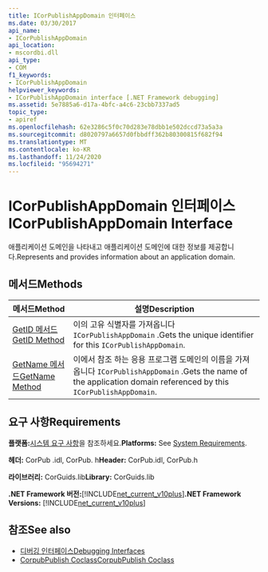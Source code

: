 ```yaml
---
title: ICorPublishAppDomain 인터페이스
ms.date: 03/30/2017
api_name:
- ICorPublishAppDomain
api_location:
- mscordbi.dll
api_type:
- COM
f1_keywords:
- ICorPublishAppDomain
helpviewer_keywords:
- ICorPublishAppDomain interface [.NET Framework debugging]
ms.assetid: 5e7885a6-d17a-4bfc-a4c6-23cbb7337ad5
topic_type:
- apiref
ms.openlocfilehash: 62e3286c5f0c70d283e78dbb1e502dccd73a5a3a
ms.sourcegitcommit: d8020797a6657d0fbbdff362b80300815f682f94
ms.translationtype: MT
ms.contentlocale: ko-KR
ms.lasthandoff: 11/24/2020
ms.locfileid: "95694271"
---
```

# <a name="icorpublishappdomain-interface"></a><span data-ttu-id="a54cb-102">ICorPublishAppDomain 인터페이스</span><span class="sxs-lookup"><span data-stu-id="a54cb-102">ICorPublishAppDomain Interface</span></span>

<span data-ttu-id="a54cb-103">애플리케이션 도메인을 나타내고 애플리케이션 도메인에 대한 정보를 제공합니다.</span><span class="sxs-lookup"><span data-stu-id="a54cb-103">Represents and provides information about an application domain.</span></span>  
  
## <a name="methods"></a><span data-ttu-id="a54cb-104">메서드</span><span class="sxs-lookup"><span data-stu-id="a54cb-104">Methods</span></span>  
  
|<span data-ttu-id="a54cb-105">메서드</span><span class="sxs-lookup"><span data-stu-id="a54cb-105">Method</span></span>|<span data-ttu-id="a54cb-106">설명</span><span class="sxs-lookup"><span data-stu-id="a54cb-106">Description</span></span>|  
|------------|-----------------|  
|[<span data-ttu-id="a54cb-107">GetID 메서드</span><span class="sxs-lookup"><span data-stu-id="a54cb-107">GetID Method</span></span>](icorpublishappdomain-getid-method.md)|<span data-ttu-id="a54cb-108">이의 고유 식별자를 가져옵니다 `ICorPublishAppDomain` .</span><span class="sxs-lookup"><span data-stu-id="a54cb-108">Gets the unique identifier for this `ICorPublishAppDomain`.</span></span>|  
|[<span data-ttu-id="a54cb-109">GetName 메서드</span><span class="sxs-lookup"><span data-stu-id="a54cb-109">GetName Method</span></span>](icorpublishappdomain-getname-method.md)|<span data-ttu-id="a54cb-110">이에서 참조 하는 응용 프로그램 도메인의 이름을 가져옵니다 `ICorPublishAppDomain` .</span><span class="sxs-lookup"><span data-stu-id="a54cb-110">Gets the name of the application domain referenced by this `ICorPublishAppDomain`.</span></span>|  
  
## <a name="requirements"></a><span data-ttu-id="a54cb-111">요구 사항</span><span class="sxs-lookup"><span data-stu-id="a54cb-111">Requirements</span></span>  

 <span data-ttu-id="a54cb-112">**플랫폼:**[시스템 요구 사항](../../get-started/system-requirements.md)을 참조하세요.</span><span class="sxs-lookup"><span data-stu-id="a54cb-112">**Platforms:** See [System Requirements](../../get-started/system-requirements.md).</span></span>  
  
 <span data-ttu-id="a54cb-113">**헤더:** CorPub .idl, CorPub. h</span><span class="sxs-lookup"><span data-stu-id="a54cb-113">**Header:** CorPub.idl, CorPub.h</span></span>  
  
 <span data-ttu-id="a54cb-114">**라이브러리:** CorGuids.lib</span><span class="sxs-lookup"><span data-stu-id="a54cb-114">**Library:** CorGuids.lib</span></span>  
  
 <span data-ttu-id="a54cb-115">**.NET Framework 버전:**[!INCLUDE[net_current_v10plus](../../../../includes/net-current-v10plus-md.md)]</span><span class="sxs-lookup"><span data-stu-id="a54cb-115">**.NET Framework Versions:** [!INCLUDE[net_current_v10plus](../../../../includes/net-current-v10plus-md.md)]</span></span>  
  
## <a name="see-also"></a><span data-ttu-id="a54cb-116">참조</span><span class="sxs-lookup"><span data-stu-id="a54cb-116">See also</span></span>

- [<span data-ttu-id="a54cb-117">디버깅 인터페이스</span><span class="sxs-lookup"><span data-stu-id="a54cb-117">Debugging Interfaces</span></span>](debugging-interfaces.md)
- [<span data-ttu-id="a54cb-118">CorpubPublish Coclass</span><span class="sxs-lookup"><span data-stu-id="a54cb-118">CorpubPublish Coclass</span></span>](corpubpublish-coclass.md)
